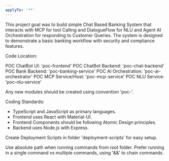```yaml
---
applyTo: '**'
---
```

This project goal was to build simple Chat Based Banking System that interacts with MCP for tool Calling and DialogueFlow for NLU and Agent AI Orchestration for responding to Customer Queries. The system is designed to demonstrate a basic banking workflow with security and compliance features.

Code Location:

POC ChatBot UI: 'poc-frontend'
POC ChatBot Backend: 'poc-chat-backend'
POC Bank Backend: 'poc-banking-service'
POC AI Orchestration: 'poc-ai-orchestrator'
POC MCP Service/Host: 'poc-mcp-service'
POC NLU Service: 'poc-nlu-service'



Any new modules should be created using convention 'poc-<module-name>'.

Coding Standards:
- TypeScript and JavaScript as primary languages.
- Frontend uses React with Material-UI.
- Frontend Components should be following Atomic Design principles.
- Backend uses Node.js with Express.


Create Deployment Scripts in folder 'deployment-scripts' for easy setup.


Use absolute path when running commands from root folder.
Prefer running in a single command vs multiple commands, using '&&' to chain commands.